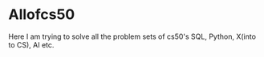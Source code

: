 # Allofcs50
Here I am trying to solve all the problem sets of cs50's SQL, Python, X(into to CS), AI etc.
